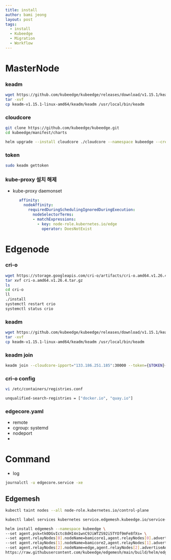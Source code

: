 ```yaml
---
title: install
author: bami jeong
layout: post
tags:
  - install
  - Kubeedge
  - Migration
  - Workflow
---
```



# MasterNode

### keadm
```bash
wget https://github.com/kubeedge/kubeedge/releases/download/v1.15.1/keadm-v1.15.1-linux-amd64.tar.gz
tar -xvf 
cp keadm-v1.15.1-linux-amd64/keadm/keadm /usr/local/bin/keadm
```
### cloudcore 
```bash
git clone https://github.com/kubeedge/kubeedge.git
cd kubeedge/manifest/charts
```

```bash
helm upgrade --install cloudcore ./cloudcore --namespace kubeedge --create-namespace -f ./cloudcore/values.yaml --set cloudCore.modules.cloudHub.advertiseAddress[0]=133.186.220.206
```


### token
```bash
sudo keadm gettoken
```

### kube-proxy 설치 해제
- kube-proxy daemonset 
```yaml
      affinity:
        nodeAffinity:
          requiredDuringSchedulingIgnoredDuringExecution:
            nodeSelectorTerms:
            - matchExpressions:
              - key: node-role.kubernetes.io/edge
                operator: DoesNotExist
```
# Edgenode

### cri-o
```bash
wget https://storage.googleapis.com/cri-o/artifacts/cri-o.amd64.v1.26.4.tar.gz
tar xvf cri-o.amd64.v1.26.4.tar.gz 
ls
cd cri-o
ll
./install 
systemctl restart crio
systemctl status crio
```
### keadm
```bash
wget https://github.com/kubeedge/kubeedge/releases/download/v1.15.1/keadm-v1.15.1-linux-amd64.tar.gz
tar -xvf 
cp keadm-v1.15.1-linux-amd64/keadm/keadm /usr/local/bin/keadm
```

### keadm join
```bash
keadm join --cloudcore-ipport="133.186.251.185":30000 --token={$TOKEN}--kubeedge-version=v1.14.1 --remote-runtime-endpoint=unix:///var/run/crio/crio.sock
```

### cri-o config
```bash
vi /etc/containers/registries.conf
```

```bash
unqualified-search-registries = ["docker.io", "quay.io"]
```

### edgecore.yaml
- remote
- cgroup: systemd
- nodeport 
-
# Command
- log
```bash
journalctl -u edgecore.service -xe
```


## Edgemesh

```bash
kubectl taint nodes --all node-role.kubernetes.io/control-plane
```

```bash
kubectl label services kubernetes service.edgemesh.kubeedge.io/service-proxy-name="edgemesh"
```

```bash
helm install edgemesh --namespace kubeedge \
--set agent.psk=tk0DGvIctc8dHI4n1wnC9JiWTZS92i5TYOf9mFe8fXs= \
--set agent.relayNodes[0].nodeName=bamicore1,agent.relayNodes[0].advertiseAddress="{PUBLIC_IP}" \
--set agent.relayNodes[1].nodeName=bamicore2,agent.relayNodes[1].advertiseAddress="{PRIVATE_IP,PUBLIC_IP}" \
--set agent.relayNodes[2].nodeName=edge,agent.relayNodes[2].advertiseAddress="{PRIVATE_IP,PUBLIC_IP}" \
https://raw.githubusercontent.com/kubeedge/edgemesh/main/build/helm/edgemesh.tgz
```


